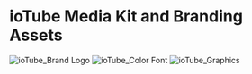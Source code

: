 # ioTube Media Kit and Branding Assets

![ioTube_Brand Logo](https://user-images.githubusercontent.com/38968374/186051233-336c44ed-a285-4042-b735-6faa7b3be12a.png)
![ioTube_Color   Font](https://user-images.githubusercontent.com/38968374/186051239-c5996c48-19ae-477c-b6fe-8bb89058e0cd.png)
![ioTube_Graphics](https://user-images.githubusercontent.com/38968374/186051241-d1fbd783-fa9d-4f99-9d90-0b4c5564e7c5.png)
